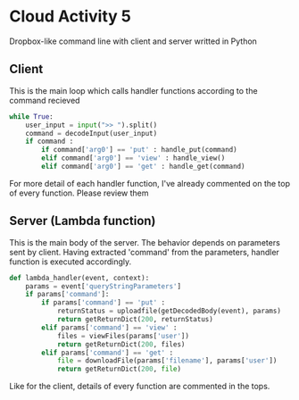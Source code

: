 # Cloud Activity 5
Dropbox-like command line with client and server writted in Python

## Client
This is the main loop which calls handler functions according to the command recieved
``` python
while True:
    user_input = input(">> ").split()
    command = decodeInput(user_input)
    if command :
        if command['arg0'] == 'put' : handle_put(command) 
        elif command['arg0'] == 'view' : handle_view()
        elif command['arg0'] == 'get' : handle_get(command)
```
For more detail of each handler function, I've already commented on the top of every function. Please review them

## Server (Lambda function)
This is the main body of the server. The behavior depends on parameters sent by client. Having extracted 'command' from the parameters, handler function is executed accordingly.
```python
def lambda_handler(event, context):
    params = event['queryStringParameters']
    if params['command']:
        if params['command'] == 'put' : 
            returnStatus = uploadfile(getDecodedBody(event), params)
            return getReturnDict(200, returnStatus)
        elif params['command'] == 'view' :
            files = viewFiles(params['user'])
            return getReturnDict(200, files)
        elif params['command'] == 'get' :
            file = downloadFile(params['filename'], params['user'])
            return getReturnDict(200, file)
```
Like for the client, details of every function are commented in the tops.